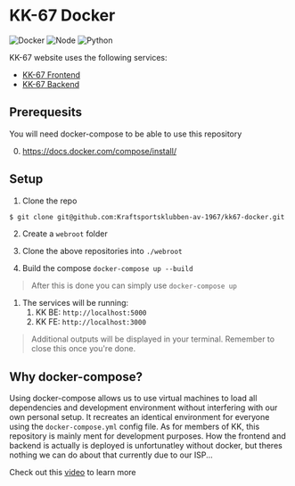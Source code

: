 # KK-67 Docker

![Docker](https://img.shields.io/badge/Docker-2CA5E0?style=for-the-badge&logo=docker&logoColor=white)
![Node](https://img.shields.io/badge/Node.js-339933?style=for-the-badge&logo=nodedotjs&logoColor=white)
![Python](https://img.shields.io/badge/Python-3776AB?style=for-the-badge&logo=python&logoColor=white)

KK-67 website uses the following services:

- [KK-67 Frontend](https://github.com/Kraftsportsklubben-av-1967/kk67-frontend)
- [KK-67 Backend](https://github.com/Kraftsportsklubben-av-1967/kk67-backend)


## Prerequesits 

You will need docker-compose to be able to use this repository 

0. https://docs.docker.com/compose/install/


## Setup

1. Clone the repo 

```sh
$ git clone git@github.com:Kraftsportsklubben-av-1967/kk67-docker.git
```

2. Create a `webroot` folder

3. Clone the above repositories into `./webroot`

4. Build the compose `docker-compose up --build`

> After this is done you can simply use `docker-compose up`

1. The services will be running:
   1. KK BE: `http://localhost:5000`
   2. KK FE: `http://localhost:3000`

> Additional outputs will be displayed in your terminal. Remember to close this once you're done.

## Why docker-compose?

Using docker-compose allows us to use virtual machines to load all dependencies and development environment without interfering with our own personal setup. It recreates an identical environment for everyone using the `docker-compose.yml` config file. As for members of KK, this repository is mainly ment for development purposes. How the frontend and backend is actually is deployed is unfortunatley without docker, but theres nothing we can do about that currently due to our ISP...

Check out this [video](https://www.youtube.com/watch?v=Gjnup-PuquQ&ab_channel=Fireship) to learn more
